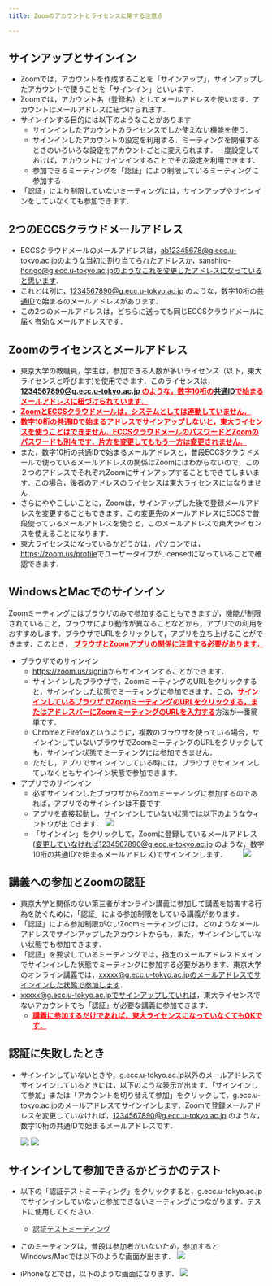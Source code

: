 ```yaml
---
title: Zoomのアカウントとライセンスに関する注意点

---
```

## サインアップとサインイン
* Zoomでは，アカウントを作成することを「サインアップ」，サインアップしたアカウントで使うことを「サインイン」といいます．
* Zoomでは，アカウント名（登録名）としてメールアドレスを使います．アカウントはメールアドレスに紐づけられます．
* サインインする目的には以下のようなことがあります
  * サインインしたアカウントのライセンスでしか使えない機能を使う．
  * サインインしたアカウントの設定を利用する．ミーティングを開催するときのいろいろな設定をアカウントごとに変えられます．一度設定しておけば，アカウントにサインインすることでその設定を利用できます．
  * 参加できるミーティングを「認証」により制限しているミーティングに参加する
* 「認証」により制限していないミーティングには，サインアップやサインインをしていなくても参加できます．

## 2つのECCSクラウドメールアドレス
* ECCSクラウドメールのメールアドレスは，ab12345678@g.ecc.u-tokyo.ac.jpのような当初に割り当てられたアドレスか，sanshiro-hongo@g.ecc.u-tokyo.ac.jpのようなこれを変更したアドレスになっていると思います．
* これとは別に，1234567890@g.ecc.u-tokyo.ac.jp のような，数字10桁の<a href="https://utlecon.github.io/glossary">共通ID</a>で始まるのメールアドレスがあります．
* この2つのメールアドレスは，どちらに送っても同じECCSクラウドメールに届く有効なメールアドレスです．

## Zoomのライセンスとメールアドレス
* 東京大学の教職員，学生は，参加できる人数が多いライセンス（以下，東大ライセンスと呼びます)を使用できます．このライセンスは，<font color ="red"><b><u>1234567890@g.ecc.u-tokyo.ac.jp のような，数字10桁の<a href="https://utlecon.github.io/glossary">共通ID</a>で始まるメールアドレスに紐づけられています．</u></b></font>
* <font color="red"><b><u>ZoomとECCSクラウドメールは，システムとしては連動していません．</u></b></font>
* <font color="red"><b><u> 数字10桁の共通IDで始まるアドレスでサインアップしないと，東大ライセンスを使うことはできません．ECCSクラウドメールのパスワードとZoomのパスワードも別々です．片方を変更してももう一方は変更されません．</u></b></font>
* また，数字10桁の共通IDで始まるメールアドレスと，普段ECCSクラウドメールで使っているメールアドレスの関係はZoomにはわからないので，この２つのアドレスでそれぞれZoomにサインアップすることもできてしまいます．この場合，後者のアドレスのライセンスは東大ライセンスにはなりません．
* さらにややこしいことに，Zoomは，サインアップした後で登録メールアドレスを変更することもできます．この変更先のメールアドレスにECCSで普段使っているメールアドレスを使うと，このメールアドレスで東大ライセンスを使えることになります．
* 東大ライセンスになっているかどうかは，パソコンでは，<a href="https://zoom.us/profile">https://zoom.us/profile</a>でユーザータイプがLicensedになっていることで確認できます．

## WindowsとMacでのサインイン
Zoomミーティングにはブラウザのみで参加することもできますが，機能が制限されていること，ブラウザにより動作が異なることなどから，アプリでの利用をおすすめします．ブラウザでURLをクリックして，アプリを立ち上げることができます．このとき，<font color ="red"><b><u> ブラウザとZoomアプリの関係に注意する必要があります．</u></b></font>
* ブラウザでのサインイン
  * <a href="https://zoom.us/signin">https://zoom.us/signin</a>からサインインすることができます．
  * サインインしたブラウザで，ZoomミーティングのURLをクリックすると，サインインした状態でミーティングに参加できます．この，<font color="red"><b><u>サインインしているブラウザでZoomミーティングのURLをクリックする，またはアドレスバーにZoomミーティングのURLを入力する</u></b></font>方法が一番簡単です．
  * ChromeとFirefoxというように，複数のブラウザを使っている場合，サインインしていないブラウザでZoomミーティングのURLをクリックしても，サインイン状態でミーティングには参加できません．
  * ただし，アプリでサインインしている時には，ブラウザでサインインしていなくともサインイン状態で参加できます．
* アプリでのサインイン
  * 必ずサインインしたブラウザからZoomミーティングに参加するのであれば，アプリでのサインインは不要です．
  * アプリを直接起動し，サインインしていない状態では以下のようなウィンドウが出てきます．
  ![](img/zoom_win_app_1st.png)
  * 「サインイン」をクリックして，Zoomに登録しているメールアドレス(変更していなければ1234567890@g.ecc.u-tokyo.ac.jp のような，数字10桁の共通IDで始まるメールアドレス)でサインインします．
　　![](img/zoom_win_app_signin.png)  

## 講義への参加とZoomの認証
* 東京大学と関係のない第三者がオンライン講義に参加して講義を妨害する行為を防ぐために，「認証」による参加制限をしている講義があります．
* 「認証」による参加制限がないZoomミーティングには，どのようなメールアドレスでサインアップしたアカウントからも，また，サインインしていない状態でも参加できます．
* 「認証」を要求しているミーティングでは，指定のメールアドレスドメインでサインインした状態でミーティングに参加する必要があります．東京大学のオンライン講義では，xxxxx@g.ecc.u-tokyo.ac.jpのメールアドレスでサインインした状態で参加します．
* xxxxx@g.ecc.u-tokyo.ac.jpでサインアップしていれば，東大ライセンスでないアカウントでも「認証」が必要な講義に参加できます．
  * <font color="red"><b><u>講義に参加するだけであれば，東大ライセンスになっていなくてもOKです．</u></b></font>


## 認証に失敗したとき
* サインインしていないときや，g.ecc.u-tokyo.ac.jp以外のメールアドレスでサインインしているときには，以下のような表示が出ます．「サインインして参加」または「アカウントを切り替えて参加」をクリックして，g.ecc.u-tokyo.ac.jpのメールアドレスでサインインします．Zoomで登録メールアドレスを変更していなければ，1234567890@g.ecc.u-tokyo.ac.jp のような，数字10桁の共通IDで始まるメールアドレスです．

  ![](img/zoom_win_authreq.png) ![](img/zoom_win_authchange.png)

## サインインして参加できるかどうかのテスト
* 以下の「認証テストミーティング」をクリックすると，g.ecc.u-tokyo.ac.jpでサインインしていないと参加できないミーティングにつながります．テストに使用してください．

  * <a href="https://zoom.us/j/363388121?pwd=d2Q5ZWEveFd3VWg4Z0RkVytMOExPQT09"> 認証テストミーティング </a>
* このミーティングは，普段は参加者がいないため，参加するとWindows/Macでは以下のような画面が出ます．
  ![](img/zoom_win_auth_test.png)
* iPhoneなどでは，以下のような画面になります．
  ![](img/zoom_iphone_auth_test.png)



